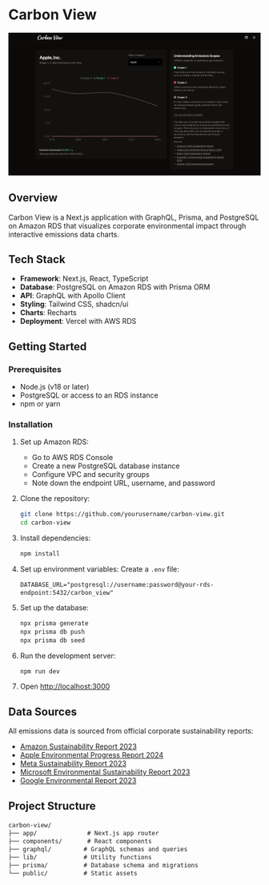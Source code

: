 # Carbon View

![Carbon View](./readme-img-2.png)

## Overview

Carbon View is a Next.js application with GraphQL, Prisma, and PostgreSQL on Amazon RDS that visualizes corporate environmental impact through interactive emissions data charts.

## Tech Stack

- **Framework**: Next.js, React, TypeScript
- **Database**: PostgreSQL on Amazon RDS with Prisma ORM
- **API**: GraphQL with Apollo Client
- **Styling**: Tailwind CSS, shadcn/ui
- **Charts**: Recharts
- **Deployment**: Vercel with AWS RDS

## Getting Started

### Prerequisites

- Node.js (v18 or later)
- PostgreSQL or access to an RDS instance
- npm or yarn

### Installation

1. Set up Amazon RDS:
   - Go to AWS RDS Console
   - Create a new PostgreSQL database instance
   - Configure VPC and security groups
   - Note down the endpoint URL, username, and password

2. Clone the repository:
   ```bash
   git clone https://github.com/yourusername/carbon-view.git
   cd carbon-view
   ```

3. Install dependencies:
   ```bash
   npm install
   ```

4. Set up environment variables:
   Create a `.env` file:
   ```
   DATABASE_URL="postgresql://username:password@your-rds-endpoint:5432/carbon_view"
   ```

5. Set up the database:
   ```bash
   npx prisma generate
   npx prisma db push
   npx prisma db seed
   ```

6. Run the development server:
   ```bash
   npm run dev
   ```

7. Open [http://localhost:3000](http://localhost:3000)

## Data Sources

All emissions data is sourced from official corporate sustainability reports:
- [Amazon Sustainability Report 2023](https://sustainability.aboutamazon.com/2023-amazon-sustainability-report.pdf)
- [Apple Environmental Progress Report 2024](https://www.apple.com/environment/pdf/Apple_Environmental_Progress_Report_2024.pdf)
- [Meta Sustainability Report 2023](https://sustainability.fb.com/wp-content/uploads/2023/07/Meta-2023-Sustainability-Report-1.pdf)
- [Microsoft Environmental Sustainability Report 2023](https://query.prod.cms.rt.microsoft.com/cms/api/am/binary/RW1lmju)
- [Google Environmental Report 2023](https://www.ownyourbeliefs.org/securities/GOOGL)

## Project Structure

```
carbon-view/
├── app/              # Next.js app router
├── components/       # React components
├── graphql/         # GraphQL schemas and queries
├── lib/             # Utility functions
├── prisma/          # Database schema and migrations
└── public/          # Static assets
```
